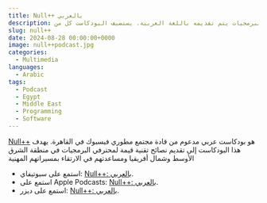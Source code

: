 ```yaml
---
title: Null++ بالعربي
description: هو بودكاست متخصص في البرمجيات يتم تقديمه باللغة العربية. يستضيف البودكاست كل من @ahmadalfy و @_mluay ويتم إصداره كل يوم أحد في تمام الساعة 12:30 ظهرًا بتوقيت القاهرة.
slug: null++
date: 2024-08-28 00:00:00+0000
image: null++podcast.jpg
categories:
  - Multimedia
languages:
  - Arabic
tags:
  - Podcast
  - Egypt
  - Middle East
  - Programming
  - Software
---
```


[Null++](https://nullplus.plus/) هو بودكاست عربي مدعوم من قادة مجتمع مطوري فيسبوك في القاهرة. يهدف هذا البودكاست إلى تقديم نصائح تقنية قيمة لمحترفي البرمجيات في منطقة الشرق الأوسط وشمال أفريقيا ومساعدتهم في الارتقاء بمسيراتهم المهنية

- استمع على سبوتيفاي: [Null++: بالعربي](https://open.spotify.com/show/45lrjsSMF2JqW0F4TxyoDh).
- استمع على Apple Podcasts: [Null++: بالعربي](https://podcasts.apple.com/eg/podcast/null-%D8%A8%D8%A7%D9%84%D8%B9%D8%B1%D8%A8%D9%8A/id1493463874).
- استمع على ديزر: [Null++: بالعربي](https://www.deezer.com/us/show/770252).